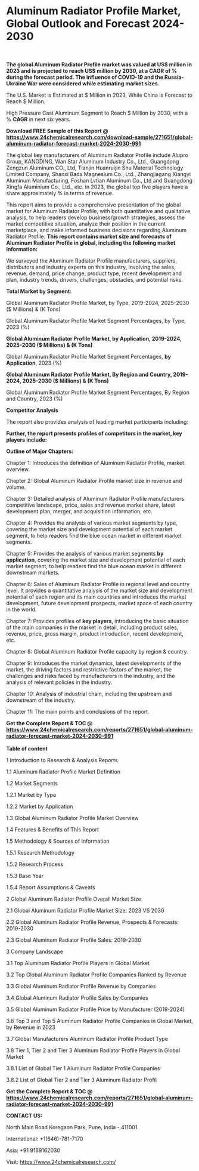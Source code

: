 <h1>Aluminum Radiator Profile Market, Global Outlook and Forecast 2024-2030</h1><br/><p><strong>The global Aluminum Radiator Profile market was valued at US$ million in 2023 and is projected to reach US$ million by 2030, at a <strong>CAGR</strong> of % during the forecast period. The influence of COVID-19 and the Russia-Ukraine War were considered while estimating market sizes</strong>.</p><p>The U.S. Market is Estimated at $ Million in 2023, While China is Forecast to Reach $ Million.</p><p>High Pressure Cast Aluminum Segment to Reach $ Million by 2030, with a % <strong>CAGR</strong> in next six years.</p><div><b>Download FREE Sample of this Report @ <a href="https://www.24chemicalresearch.com/download-sample/271651/global-aluminum-radiator-forecast-market-2024-2030-991">https://www.24chemicalresearch.com/download-sample/271651/global-aluminum-radiator-forecast-market-2024-2030-991</a></b></div><p>The global key manufacturers of Aluminum Radiator Profile include Alupro Group, KANGDING, Wan Star Aluminum Industry Co., Ltd., Guangdong Zengzun Aluminum CO., Ltd, Tianjin Huanruijin Shu Material Technology Limited Company, Shanxi Bada Magnesium Co., Ltd., Zhangjiagang Xiangyi Aluminum Manufacturing, Foshan Lvtian Aluminum Co., Ltd and Guangdong Xingfa Aluminium Co., Ltd., etc. in 2023, the global top five players have a share approximately % in terms of revenue.</p><p>This report aims to provide a comprehensive presentation of the global market for Aluminum Radiator Profile, with both quantitative and qualitative analysis, to help readers develop business/growth strategies, assess the market competitive situation, analyze their position in the current marketplace, and make informed business decisions regarding Aluminum Radiator Profile. <strong>This report contains market size and forecasts of Aluminum Radiator Profile in global, including the following market information:</strong></p><p>We surveyed the Aluminum Radiator Profile manufacturers, suppliers, distributors and industry experts on this industry, involving the sales, revenue, demand, price change, product type, recent development and plan, industry trends, drivers, challenges, obstacles, and potential risks.</p><p><strong>Total Market by Segment:</strong></p><p>Global Aluminum Radiator Profile Market, by Type, 2019-2024, 2025-2030 ($ Millions) & (K Tons)</p><p>Global Aluminum Radiator Profile Market Segment Percentages, by Type, 2023 (%)</p><p><strong>Global Aluminum Radiator Profile Market, <strong>by Application</strong>, 2019-2024, 2025-2030 ($ Millions) & (K Tons)</strong></p><p>Global Aluminum Radiator Profile Market Segment Percentages, <strong>by Application</strong>, 2023 (%)</p><p><strong>Global Aluminum Radiator Profile Market, By Region and Country, 2019-2024, 2025-2030 ($ Millions) & (K Tons)</strong></p><p>Global Aluminum Radiator Profile Market Segment Percentages, By Region and Country, 2023 (%)</p><p><strong>Competitor Analysis</strong></p><p>The report also provides analysis of leading market participants including:</p><p><strong>Further, the report presents profiles of competitors in the market, <strong>key players</strong> include:</strong></p><p><strong>Outline of Major Chapters:</strong></p><p>Chapter 1: Introduces the definition of Aluminum Radiator Profile, market overview.</p><p>Chapter 2: Global Aluminum Radiator Profile market size in revenue and volume.</p><p>Chapter 3: Detailed analysis of Aluminum Radiator Profile manufacturers competitive landscape, price, sales and revenue market share, latest development plan, merger, and acquisition information, etc.</p><p>Chapter 4: Provides the analysis of various market segments by type, covering the market size and development potential of each market segment, to help readers find the blue ocean market in different market segments.</p><p>Chapter 5: Provides the analysis of various market segments <strong>by application</strong>, covering the market size and development potential of each market segment, to help readers find the blue ocean market in different downstream markets.</p><p>Chapter 6: Sales of Aluminum Radiator Profile in regional level and country level. It provides a quantitative analysis of the market size and development potential of each region and its main countries and introduces the market development, future development prospects, market space of each country in the world.</p><p>Chapter 7: Provides profiles of <strong>key players</strong>, introducing the basic situation of the main companies in the market in detail, including product sales, revenue, price, gross margin, product introduction, recent development, etc.</p><p>Chapter 8: Global Aluminum Radiator Profile capacity by region & country.</p><p>Chapter 9: Introduces the market dynamics, latest developments of the market, the driving factors and restrictive factors of the market, the challenges and risks faced by manufacturers in the industry, and the analysis of relevant policies in the industry.</p><p>Chapter 10: Analysis of industrial chain, including the upstream and downstream of the industry.</p><p>Chapter 11: The main points and conclusions of the report.</p><div><b>Get the Complete Report & TOC @ <a href="https://www.24chemicalresearch.com/reports/271651/global-aluminum-radiator-forecast-market-2024-2030-991">https://www.24chemicalresearch.com/reports/271651/global-aluminum-radiator-forecast-market-2024-2030-991</a></b></div><br><b>Table of content</b><p>1 Introduction to Research & Analysis Reports<br />
 
  1.1 Aluminum Radiator Profile Market Definition<br />
 
  1.2 Market Segments<br />
 
  1.2.1 Market by Type<br />
 
  1.2.2 Market by Application<br />
 
  1.3 Global Aluminum Radiator Profile Market Overview<br />
 
  1.4 Features & Benefits of This Report<br />
 
  1.5 Methodology & Sources of Information<br />
 
  1.5.1 Research Methodology<br />
 
  1.5.2 Research Process<br />
 
  1.5.3 Base Year<br />
 
  1.5.4 Report Assumptions & Caveats<br />
 
 2 Global Aluminum Radiator Profile Overall Market Size<br />
 
  2.1 Global Aluminum Radiator Profile Market Size: 2023 VS 2030<br />
 
  2.2 Global Aluminum Radiator Profile Revenue, Prospects & Forecasts: 2019-2030<br />
 
  2.3 Global Aluminum Radiator Profile Sales: 2019-2030<br />
 
 3 Company Landscape<br />
 
  3.1 Top Aluminum Radiator Profile Players in Global Market<br />
 
  3.2 Top Global Aluminum Radiator Profile Companies Ranked by Revenue<br />
 
  3.3 Global Aluminum Radiator Profile Revenue by Companies<br />
 
  3.4 Global Aluminum Radiator Profile Sales by Companies<br />
 
  3.5 Global Aluminum Radiator Profile Price by Manufacturer (2019-2024)<br />
 
  3.6 Top 3 and Top 5 Aluminum Radiator Profile Companies in Global Market, by Revenue in 2023<br />
 
  3.7 Global Manufacturers Aluminum Radiator Profile Product Type<br />
 
  3.8 Tier 1, Tier 2 and Tier 3 Aluminum Radiator Profile Players in Global Market<br />
 
  3.8.1 List of Global Tier 1 Aluminum Radiator Profile Companies<br />
 
  3.8.2 List of Global Tier 2 and Tier 3 Aluminum Radiator Profil<br><div><b>Get the Complete Report & TOC @ <a href="https://www.24chemicalresearch.com/reports/271651/global-aluminum-radiator-forecast-market-2024-2030-991">https://www.24chemicalresearch.com/reports/271651/global-aluminum-radiator-forecast-market-2024-2030-991</a></b></div></p>
 
 <b>CONTACT US:</b><br>
 
 North Main Road Koregaon Park, Pune, India - 411001.<br/>
 
 International: +1(646)-781-7170<br/>
 
 Asia: +91 9169162030<br/>
 
 Visit: <a href="https://www.24chemicalresearch.com/">https://www.24chemicalresearch.com/</a>
 
 <br>